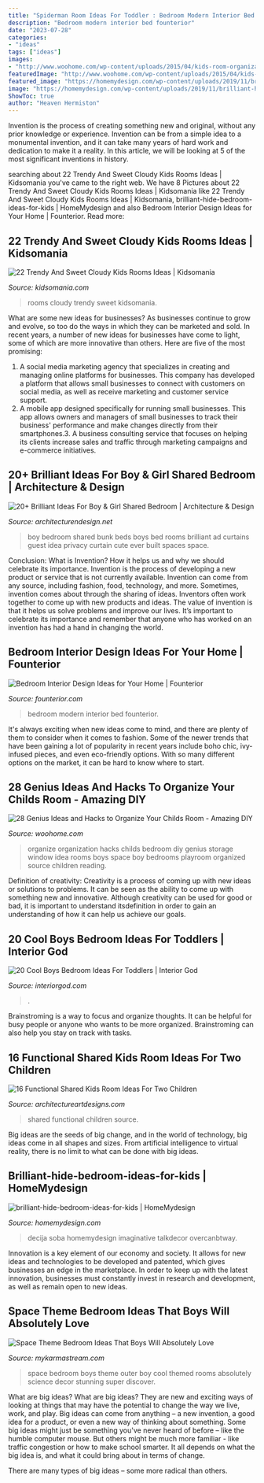 ```yaml
---
title: "Spiderman Room Ideas For Toddler : Bedroom Modern Interior Bed Founterior"
description: "Bedroom modern interior bed founterior"
date: "2023-07-28"
categories:
- "ideas"
tags: ["ideas"]
images:
- "http://www.woohome.com/wp-content/uploads/2015/04/kids-room-organization-ideas-3.jpg"
featuredImage: "http://www.woohome.com/wp-content/uploads/2015/04/kids-room-organization-ideas-3.jpg"
featured_image: "https://homemydesign.com/wp-content/uploads/2019/11/brilliant-hide-bedroom-ideas-for-kids.jpg"
image: "https://homemydesign.com/wp-content/uploads/2019/11/brilliant-hide-bedroom-ideas-for-kids.jpg"
ShowToc: true
author: "Heaven Hermiston"
---
```



Invention is the process of creating something new and original, without any prior knowledge or experience. Invention can be from a simple idea to a monumental invention, and it can take many years of hard work and dedication to make it a reality. In this article, we will be looking at 5 of the most significant inventions in history.

	

		
searching about 22 Trendy And Sweet Cloudy Kids Rooms Ideas | Kidsomania you've came to the right web. We have 8 Pictures about 22 Trendy And Sweet Cloudy Kids Rooms Ideas | Kidsomania like 22 Trendy And Sweet Cloudy Kids Rooms Ideas | Kidsomania, brilliant-hide-bedroom-ideas-for-kids | HomeMydesign and also Bedroom Interior Design Ideas for Your Home | Founterior. Read more:
		
    
## 22 Trendy And Sweet Cloudy Kids Rooms Ideas | Kidsomania

<img loading=lazy src="http://www.kidsomania.com/photos/22-trendy-and-sweet-cloudy-kids-rooms-ideas-17.jpg" onerror="this.onerror=null;this.src='https://tse4.mm.bing.net/th?id=OIP.-77kc5prptMvxbHJaDvFjQHaLL&amp;pid=15.1';" alt="22 Trendy And Sweet Cloudy Kids Rooms Ideas | Kidsomania">

_Source: kidsomania.com_

>rooms cloudy trendy sweet kidsomania. 

	

What are some new ideas for businesses?
As businesses continue to grow and evolve, so too do the ways in which they can be marketed and sold. In recent years, a number of new ideas for businesses have come to light, some of which are more innovative than others. Here are five of the most promising:
1. A social media marketing agency that specializes in creating and managing online platforms for businesses. This company has developed a platform that allows small businesses to connect with customers on social media, as well as receive marketing and customer service support.
2. A mobile app designed specifically for running small businesses. This app allows owners and managers of small businesses to track their business' performance and make changes directly from their smartphones.3. A business consulting service that focuses on helping its clients increase sales and traffic through marketing campaigns and e-commerce initiatives.
    
## 20+ Brilliant Ideas For Boy &amp; Girl Shared Bedroom | Architecture &amp; Design

<img loading=lazy src="http://cdn.architecturendesign.net/wp-content/uploads/2015/05/AD-Shared-Bedroom-Boy-Girl-11.jpg" onerror="this.onerror=null;this.src='https://tse4.mm.bing.net/th?id=OIP.M9NgNSClFaWhnGIqWUev_AHaJ4&amp;pid=15.1';" alt="20+ Brilliant Ideas For Boy &amp; Girl Shared Bedroom | Architecture &amp; Design">

_Source: architecturendesign.net_

>boy bedroom shared bunk beds boys bed rooms brilliant ad curtains guest idea privacy curtain cute ever built spaces space. 

	

Conclusion: What is Invention? How it helps us and why we should celebrate its importance.
Invention is the process of developing a new product or service that is not currently available. Invention can come from any source, including fashion, food, technology, and more. Sometimes, invention comes about through the sharing of ideas. Inventors often work together to come up with new products and ideas. The value of invention is that it helps us solve problems and improve our lives. It’s important to celebrate its importance and remember that anyone who has worked on an invention has had a hand in changing the world.

    
## Bedroom Interior Design Ideas For Your Home | Founterior

<img loading=lazy src="http://founterior.com/wp-content/uploads/2014/09/Modern-vintage-bedroom-with-black-framed-bed.jpg" onerror="this.onerror=null;this.src='https://tse2.mm.bing.net/th?id=OIP.s0uoD9Dm639Q5tJNM-EiDQHaLH&amp;pid=15.1';" alt="Bedroom Interior Design Ideas for Your Home | Founterior">

_Source: founterior.com_

>bedroom modern interior bed founterior. 

	

It's always exciting when new ideas come to mind, and there are plenty of them to consider when it comes to fashion. Some of the newer trends that have been gaining a lot of popularity in recent years include boho chic, ivy-infused pieces, and even eco-friendly options. With so many different options on the market, it can be hard to know where to start.

    
## 28 Genius Ideas And Hacks To Organize Your Childs Room - Amazing DIY

<img loading=lazy src="http://www.woohome.com/wp-content/uploads/2015/04/kids-room-organization-ideas-3.jpg" onerror="this.onerror=null;this.src='https://tse1.mm.bing.net/th?id=OIP.3AVRIVo3EkIK7u2rlx4K3QHaMm&amp;pid=15.1';" alt="28 Genius Ideas and Hacks to Organize Your Childs Room - Amazing DIY">

_Source: woohome.com_

>organize organization hacks childs bedroom diy genius storage window idea rooms boys space boy bedrooms playroom organized source children reading. 

	

Definition of creativity:
Creativity is a process of coming up with new ideas or solutions to problems. It can be seen as the ability to come up with something new and innovative. Although creativity can be used for good or bad, it is important to understand itsdefinition in order to gain an understanding of how it can help us achieve our goals.

    
## 20 Cool Boys Bedroom Ideas For Toddlers | Interior God

<img loading=lazy src="https://www.interiorgod.com/wp-content/uploads/2016/11/Cool-toddler-room-ideas-for-boys.jpg" onerror="this.onerror=null;this.src='https://tse2.mm.bing.net/th?id=OIP.F_PZuaSR8BvEc0V7yLR16gHaLI&amp;pid=15.1';" alt="20 Cool Boys Bedroom Ideas For Toddlers | Interior God">

_Source: interiorgod.com_

>. 

	

Brainstroming is a way to focus and organize thoughts. It can be helpful for busy people or anyone who wants to be more organized. Brainstroming can also help you stay on track with tasks.

    
## 16 Functional Shared Kids Room Ideas For Two Children

<img loading=lazy src="https://www.architectureartdesigns.com/wp-content/uploads/2015/02/319.jpg" onerror="this.onerror=null;this.src='https://tse3.mm.bing.net/th?id=OIP._uBmEWdhlt7jWfEJcu0kDwHaFd&amp;pid=15.1';" alt="16 Functional Shared Kids Room Ideas For Two Children">

_Source: architectureartdesigns.com_

>shared functional children source. 

	

Big ideas are the seeds of big change, and in the world of technology, big ideas come in all shapes and sizes. From artificial intelligence to virtual reality, there is no limit to what can be done with big ideas.

    
## Brilliant-hide-bedroom-ideas-for-kids | HomeMydesign

<img loading=lazy src="https://homemydesign.com/wp-content/uploads/2019/11/brilliant-hide-bedroom-ideas-for-kids.jpg" onerror="this.onerror=null;this.src='https://tse2.mm.bing.net/th?id=OIP.Vv9PMq5BZqJYJVWRG6pj6gHaLH&amp;pid=15.1';" alt="brilliant-hide-bedroom-ideas-for-kids | HomeMydesign">

_Source: homemydesign.com_

>decija soba homemydesign imaginative talkdecor overcanbtway. 

	

Innovation is a key element of our economy and society. It allows for new ideas and technologies to be developed and patented, which gives businesses an edge in the marketplace. In order to keep up with the latest innovation, businesses must constantly invest in research and development, as well as remain open to new ideas.

    
## Space Theme Bedroom Ideas That Boys Will Absolutely Love

<img loading=lazy src="http://mykarmastream.com/wp-content/uploads/2018/02/space-theme-bedroom-12-.jpg" onerror="this.onerror=null;this.src='https://tse3.mm.bing.net/th?id=OIP.KmEL59G6mAukG4hrm4EOYQHaKD&amp;pid=15.1';" alt="Space Theme Bedroom Ideas That Boys Will Absolutely Love">

_Source: mykarmastream.com_

>space bedroom boys theme outer boy cool themed rooms absolutely science decor stunning super discover. 

	

What are big ideas?
What are big ideas? They are new and exciting ways of looking at things that may have the potential to change the way we live, work, and play. Big ideas can come from anything – a new invention, a good idea for a product, or even a new way of thinking about something.
Some big ideas might just be something you've never heard of before – like the humble computer mouse. But others might be much more familiar - like traffic congestion or how to make school smarter. It all depends on what the big idea is, and what it could bring about in terms of change.

There are many types of big ideas – some more radical than others.


